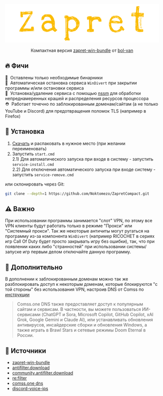 <div align="center">
	<img src="assets/thumbnail.svg" alt="thumbnail"/>
	<p>Компактная версия <a href="https://github.com/bol-van/zapret-win-bundle">zapret-win-bundle</a> от <a href="https://github.com/bol-van">bol-van</a></p>
</div>

## 🔥 Фичи
🍃&nbsp; Оставлены только необходимые бинарники<br>
🧹&nbsp; Автоматическая остановка сервиса `WinDivert` при закрытии программы и/или остановки сервиса<br>
💾&nbsp; Установка/удаление сервиса с помощью [nssm](https://nssm.cc/) для обработки непреднамеренных крашей и распределения ресурсов процессора<br>
⛑️&nbsp; Работает точечно по заблокированным доменам/сайтам (а не только YouTube и Discord) для предотвращения поломок TLS (например в Firefox)

## 🧩 Установка
1) [Скачать](https://github.com/Noktomezo/ZapretCompact/archive/refs/heads/main.zip) и распаковать в нужное место (при желании переименовать)<br>
2) Запустить `start.cmd`<br>
2.1) Для автоматического запуска при входе в систему - запустить `service-install.cmd`<br>
2.2) Для отключения автоматического запуска при входе систему - запустить `service-remove.cmd`

или склонировать через Git:
```bash
git clone --depth=1 https://github.com/Noktomezo/ZapretCompact.git
```

## ⚠️ Важно
При использовании программы занимается "слот" VPN, по этому все VPN клиенты будут работать только в режиме "Прокси" или "Системный прокси". Так же некоторые античиты могут ругаться на программу из-за компонента `WinDivert` (например RICOCHET в сериях игр Call Of Duty будет просто закрывать игру без ошибки), так, что при появлении каких либо "странностей" при использовании системы/запуске игр первым делом отключайте данную программу.

## 🧐 Дополнительно
В дополнении к заблокированным доменам можно так же разблокировать доступ к некоторым доменам, которые блокируются "с той стороны" без использования VPN, настроив DNS от Comss по [инструкции](https://www.comss.ru/page.php?id=7315)

> Comss.one DNS также предоставляет доступ к популярным сайтам и сервисам. В частности, вы можете пользоваться ИИ-сервисами (ChatGPT и Sora, Microsoft Copilot, GitHub Copilot, xAI Grok, Google Gemini и Claude AI), или устанавливать обновления антивирусов, инсайдерские сборки и обновления Windows, а также играть в Brawl Stars и сетевые режимы Doom Eternal в России.
## 👾 Источники
- [zapret-win-bundle](https://github.com/bol-van/zapret-win-bundle)
- [antifilter.download](https://antifilter.download/)
- [community.antifilter.download](https://community.antifilter.download/)
- [re:filter](https://github.com/1andrevich/Re-filter-lists)
- [comss.one dns](https://www.comss.ru/page.php?id=7315)
- [discord-voice-ips](https://github.com/GhostRooter0953/discord-voice-ips)
